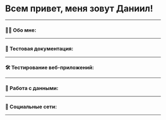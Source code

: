 # Всем привет, меня зовут Даниил!

---

### 👨‍💻 Обо мне:

---

### 📁 Тестовая документация:

---

### 🛠 Тестирование веб-приложений:

---

### 💾 Работа с данными:

---

### 🤝 Социальные сети:

---
